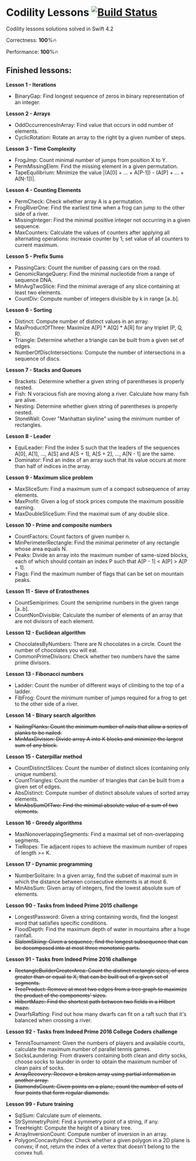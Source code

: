 # Codility Lessons [![Build Status](https://travis-ci.org/omalovichko/CodilityLessons.svg?branch=develop)](https://travis-ci.org/omalovichko/CodilityLessons)
Codility lessons solutions solved in Swift 4.2

Correctness: **100**%🔥

Performance: **100**%🔥

Finished lessons:
------

__Lesson 1 - Iterations__
* BinaryGap: Find longest sequence of zeros in binary representation of an integer.

__Lesson 2 - Arrays__
* OddOccurrencesInArray: Find value that occurs in odd number of elements.
* CyclicRotation: Rotate an array to the right by a given number of steps.

__Lesson 3 - Time Complexity__
* FrogJmp: Count minimal number of jumps from position X to Y.
* PermMissingElem: Find the missing element in a given permutation.
* TapeEquilibrium: Minimize the value |(A[0] + ... + A[P-1]) - (A[P] + ... + A[N-1])|.

__Lesson 4 - Counting Elements__
* PermCheck: Check whether array A is a permutation.
* FrogRiverOne: Find the earliest time when a frog can jump to the other side of a river.
* MissingInteger: Find the minimal positive integer not occurring in a given sequence.
* MaxCounters: Calculate the values of counters after applying all alternating operations: increase counter by 1; set value of all counters to current maximum.

__Lesson 5 - Prefix Sums__
* PassingCars: Count the number of passing cars on the road.
* GenomicRangeQuery: Find the minimal nucleotide from a range of sequence DNA.
* MinAvgTwoSlice: Find the minimal average of any slice containing at least two elements.
* CountDiv: Compute number of integers divisible by k in range [a..b].

__Lesson 6 - Sorting__
* Distinct: Compute number of distinct values in an array.
* MaxProductOfThree: Maximize A[P] * A[Q] * A[R] for any triplet (P, Q, R).
* Triangle: Determine whether a triangle can be built from a given set of edges.
* NumberOfDiscIntersections: Compute the number of intersections in a sequence of discs.

__Lesson 7 - Stacks and Queues__
* Brackets: Determine whether a given string of parentheses is properly nested.
* Fish: N voracious fish are moving along a river. Calculate how many fish are alive.
* Nesting: Determine whether given string of parentheses is properly nested.
* StoneWall: Cover "Manhattan skyline" using the minimum number of rectangles.

__Lesson 8 - Leader__
* EquiLeader: Find the index S such that the leaders of the sequences A[0], A[1], ..., A[S] and A[S + 1], A[S + 2], ..., A[N - 1] are the same.
* Dominator: Find an index of an array such that its value occurs at more than half of indices in the array.

__Lesson 9 - Maximum slice problem__
* MaxSliceSum: Find a maximum sum of a compact subsequence of array elements.
* MaxProfit: Given a log of stock prices compute the maximum possible earning.
* MaxDoubleSliceSum: Find the maximal sum of any double slice.

__Lesson 10 - Prime and composite numbers__
* CountFactors: Count factors of given number n.
* MinPerimeterRectangle: Find the minimal perimeter of any rectangle whose area equals N.
* Peaks: Divide an array into the maximum number of same-sized blocks, each of which should contain an index P such that A[P - 1] < A[P] > A[P + 1].
* Flags: Find the maximum number of flags that can be set on mountain peaks.

__Lesson 11 - Sieve of Eratosthenes__
* CountSemiprimes: Count the semiprime numbers in the given range [a..b].
* CountNonDivisible: Calculate the number of elements of an array that are not divisors of each element.

__Lesson 12 - Euclidean algorithm__
* ChocolatesByNumbers: There are N chocolates in a circle. Count the number of chocolates you will eat.
* CommonPrimeDivisors: Check whether two numbers have the same prime divisors.

__Lesson 13 - Fibonacci numbers__
* Ladder: Count the number of different ways of climbing to the top of a ladder.
* FibFrog: Count the minimum number of jumps required for a frog to get to the other side of a river.

__Lesson 14 - Binary search algorithm__
* ~~NailingPlanks: Count the minimum number of nails that allow a series of planks to be nailed.~~
* ~~MinMaxDivision: Divide array A into K blocks and minimize the largest sum of any block.~~

__Lesson 15 - Caterpillar method__
* CountDistinctSlices: Count the number of distinct slices (containing only unique numbers).
* CountTriangles: Count the number of triangles that can be built from a given set of edges.
* AbsDistinct: Compute number of distinct absolute values of sorted array elements.
* ~~MinAbsSumOfTwo: Find the minimal absolute value of a sum of two elements.~~

__Lesson 16 - Greedy algorithms__
* MaxNonoverlappingSegments: Find a maximal set of non-overlapping segments.
* TieRopes: Tie adjacent ropes to achieve the maximum number of ropes of length >= K.

__Lesson 17 - Dynamic programming__
* NumberSolitaire: In a given array, find the subset of maximal sum in which the distance between consecutive elements is at most 6.
* MinAbsSum: Given array of integers, find the lowest absolute sum of elements.

__Lesson 90 - Tasks from Indeed Prime 2015 challenge__
* LongestPassword: Given a string containing words, find the longest word that satisfies specific conditions.
* FloodDepth: Find the maximum depth of water in mountains after a huge rainfall.
* ~~SlalomSkiing: Given a sequence, find the longest subsequence that can be decomposed into at most three monotonic parts.~~

__Lesson 91 - Tasks from Indeed Prime 2016 challenge__
* ~~RectangleBuilderGreaterArea: Count the distinct rectangle sizes, of area greater than or equal to X, that can be built out of a given set of segments.~~
* ~~TreeProduct: Remove at most two edges from a tree graph to maximize the product of the components' sizes.~~
* ~~HilbertMaze: Find the shortest path between two fields in a Hilbert maze.~~
* DwarfsRafting: Find out how many dwarfs can fit on a raft such that it's balanced when crossing a river.

__Lesson 92 - Tasks from Indeed Prime 2016 College Coders challenge__
* TennisTournament: Given the numbers of players and available courts, calculate the maximum number of parallel tennis games.
* SocksLaundering: From drawers containing both clean and dirty socks, choose socks to launder in order to obtain the maximum number of clean pairs of socks.
* ~~ArrayRecovery: Recover a broken array using partial information in another array.~~
* ~~DiamondsCount: Given points on a plane, count the number of sets of four points that form regular diamonds.~~

__Lesson 99 - Future training__
* SqlSum: Calculate sum of elements.
* StrSymmetryPoint: Find a symmetry point of a string, if any.
* TreeHeight: Compute the height of a binary tree.
* ArrayInversionCount: Compute number of inversion in an array.
* PolygonConcavityIndex: Check whether a given polygon in a 2D plane is convex; if not, return the index of a vertex that doesn't belong to the convex hull.
